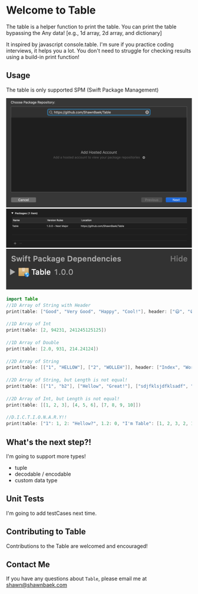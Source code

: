 # Welcome to Table
The table is a helper function to print the table. You can print the table bypassing the Any data! 
[e.g., 1d array, 2d array, and dictionary]

It inspired by javascript console.table. I'm sure if you practice coding interviews, it helps you a lot. You don't need to struggle for checking results using a build-in print function!

## Usage
The table is only supported SPM (Swift Package Management)

![Add Swift Package](Images/spm.png)
![Check Table Version](Images/installed.png)
![Done](Images/package.png)

```swift
import Table
//1D Array of String with Header
print(table: ["Good", "Very Good", "Happy", "Cool!"], header: ["😃", "😁", "😀", "😎"])

//1D Array of Int
print(table: [2, 94231, 241245125125])

//1D Array of Double
print(table: [2.0, 931, 214.24124])

//2D Array of String
print(table: [["1", "HELLOW"], ["2", "WOLLEH"]], header: ["Index", "Words"])

//2D Array of String, but Length is not equal!
print(table: [["1", "b2"], ["Hellow", "Great!"], ["sdjfklsjdfklsadf", "dsf", "1"]])

//2D Array of Int, but Length is not equal!
print(table: [[1, 2, 3], [4, 5, 6], [7, 8, 9, 10]])

//D.I.C.T.I.O.N.A.R.Y!!
print(table: ["1": 1, 2: "Hellow?", 1.2: 0, "I'm Table": [1, 2, 3, 2, 1]], header: ["key", "value"])
```
## What's the next step?!
I'm going to support more types!
- tuple
- decodable / encodable
- custom data type

## Unit Tests
I'm going to add testCases next time.

## Contributing to Table
Contributions to the Table are welcomed and encouraged!

## Contact Me
If you have any questions about `Table`, please email me at shawn@shawnbaek.com

